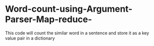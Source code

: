 # Word-count-using-Argument-Parser-Map-reduce-
This code will count the similar word in a sentence and store it as a key value pair in a dictionary
